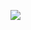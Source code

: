 
![](https://media.discordapp.net/attachments/221708975698083841/1134935720050569347/image0.gif?ex=6795e901&is=67949781&hm=de4a2c9c6efbccedde6123c68ffdcd27fc9535af5b901fe462254f81255943b1&=)
<!----- 👋 Hi, I’m @nodairyco
- 👀 I’m interested in prog
- 🌱 I’m currently learning progging
- 💞️ I’m looking to collaborate on prog
- 📫 How to reach me dc @ nodairy.co

<!---
nodairyco/nodairyco is a ✨ special ✨ repository because its `README.md` (this file) appears on your GitHub profile.
You can click the Preview link to take a look at your changes.
--->
